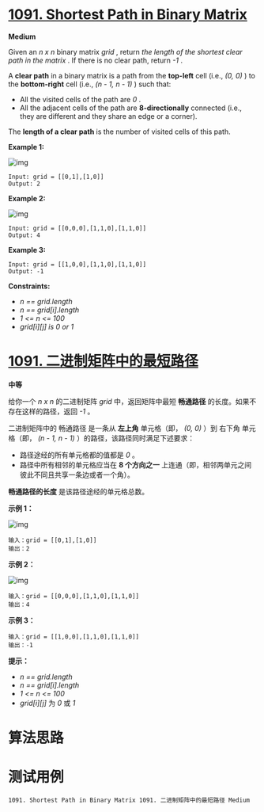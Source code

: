 # [1091. Shortest Path in Binary Matrix][enTitle]

**Medium**

Given an  *n x n*  binary matrix  *grid* , return  *the length of the shortest clear path in the matrix* . If there is no clear path, return  *-1* .

A **clear path**  in a binary matrix is a path from the **top-left**  cell (i.e.,  *(0, 0)* ) to the **bottom-right**  cell (i.e.,  *(n - 1, n - 1)* ) such that:

- All the visited cells of the path are  *0* . 
- All the adjacent cells of the path are **8-directionally**  connected (i.e., they are different and they share an edge or a corner).

The **length of a clear path**  is the number of visited cells of this path.



**Example 1:** 

![img](https://assets.leetcode.com/uploads/2021/02/18/example1_1.png)

```
Input: grid = [[0,1],[1,0]]
Output: 2

```

**Example 2:** 

![img](https://assets.leetcode.com/uploads/2021/02/18/example2_1.png)

```
Input: grid = [[0,0,0],[1,1,0],[1,1,0]]
Output: 4

```

**Example 3:** 

```
Input: grid = [[1,0,0],[1,1,0],[1,1,0]]
Output: -1

```



**Constraints:** 

-  *n == grid.length*  
-  *n == grid[i].length*  
-  *1 <= n <= 100*  
-  *grid[i][j] is 0 or 1* 


# [1091. 二进制矩阵中的最短路径][cnTitle]

**中等**

给你一个  *n x n*  的二进制矩阵  *grid*  中，返回矩阵中最短 **畅通路径**  的长度。如果不存在这样的路径，返回  *-1*  。

二进制矩阵中的 畅通路径 是一条从 **左上角**  单元格（即， *(0, 0)* ）到 右下角 单元格（即， *(n - 1, n - 1)* ）的路径，该路径同时满足下述要求：

- 路径途经的所有单元格都的值都是  *0*  。 
- 路径中所有相邻的单元格应当在 **8 个方向之一**  上连通（即，相邻两单元之间彼此不同且共享一条边或者一个角）。

**畅通路径的长度**  是该路径途经的单元格总数。



**示例 1：** 

![img](https://assets.leetcode.com/uploads/2021/02/18/example1_1.png)

```
输入：grid = [[0,1],[1,0]]
输出：2

```

**示例 2：** 

![img](https://assets.leetcode.com/uploads/2021/02/18/example2_1.png)

```
输入：grid = [[0,0,0],[1,1,0],[1,1,0]]
输出：4

```

**示例 3：** 

```
输入：grid = [[1,0,0],[1,1,0],[1,1,0]]
输出：-1

```



**提示：** 

-  *n == grid.length*  
-  *n == grid[i].length*  
-  *1 <= n <= 100*  
-  *grid[i][j]*  为  *0*  或  *1* 




# 算法思路

# 测试用例
```
1091. Shortest Path in Binary Matrix 1091. 二进制矩阵中的最短路径 Medium
```

[enTitle]: https://leetcode.com/problems/shortest-path-in-binary-matrix/
[cnTitle]: https://leetcode-cn.com/problems/shortest-path-in-binary-matrix/
